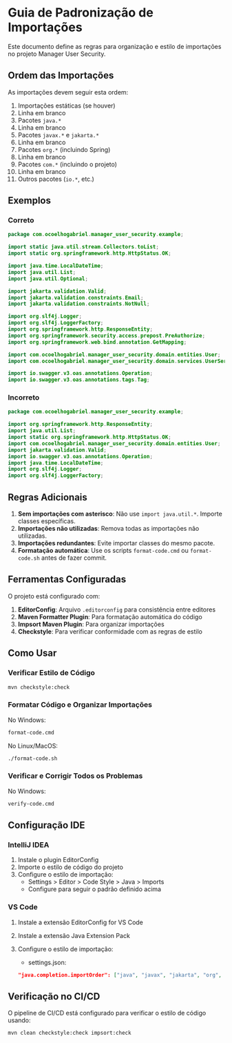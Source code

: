 # Guia de Padronização de Importações

Este documento define as regras para organização e estilo de importações no projeto Manager User Security.

## Ordem das Importações

As importações devem seguir esta ordem:

1. Importações estáticas (se houver)
2. Linha em branco
3. Pacotes `java.*`
4. Linha em branco
5. Pacotes `javax.*` e `jakarta.*`
6. Linha em branco
7. Pacotes `org.*` (incluindo Spring)
8. Linha em branco
9. Pacotes `com.*` (incluindo o projeto)
10. Linha em branco
11. Outros pacotes (`io.*`, etc.)

## Exemplos

### Correto

```java
package com.ocoelhogabriel.manager_user_security.example;

import static java.util.stream.Collectors.toList;
import static org.springframework.http.HttpStatus.OK;

import java.time.LocalDateTime;
import java.util.List;
import java.util.Optional;

import jakarta.validation.Valid;
import jakarta.validation.constraints.Email;
import jakarta.validation.constraints.NotNull;

import org.slf4j.Logger;
import org.slf4j.LoggerFactory;
import org.springframework.http.ResponseEntity;
import org.springframework.security.access.prepost.PreAuthorize;
import org.springframework.web.bind.annotation.GetMapping;

import com.ocoelhogabriel.manager_user_security.domain.entities.User;
import com.ocoelhogabriel.manager_user_security.domain.services.UserService;

import io.swagger.v3.oas.annotations.Operation;
import io.swagger.v3.oas.annotations.tags.Tag;
```

### Incorreto

```java
package com.ocoelhogabriel.manager_user_security.example;

import org.springframework.http.ResponseEntity;
import java.util.List;
import static org.springframework.http.HttpStatus.OK;
import com.ocoelhogabriel.manager_user_security.domain.entities.User;
import jakarta.validation.Valid;
import io.swagger.v3.oas.annotations.Operation;
import java.time.LocalDateTime;
import org.slf4j.Logger;
import org.slf4j.LoggerFactory;
```

## Regras Adicionais

1. **Sem importações com asterisco**: Não use `import java.util.*`. Importe classes específicas.
2. **Importações não utilizadas**: Remova todas as importações não utilizadas.
3. **Importações redundantes**: Evite importar classes do mesmo pacote.
4. **Formatação automática**: Use os scripts `format-code.cmd` ou `format-code.sh` antes de fazer commit.

## Ferramentas Configuradas

O projeto está configurado com:

1. **EditorConfig**: Arquivo `.editorconfig` para consistência entre editores
2. **Maven Formatter Plugin**: Para formatação automática do código
3. **Impsort Maven Plugin**: Para organizar importações
4. **Checkstyle**: Para verificar conformidade com as regras de estilo

## Como Usar

### Verificar Estilo de Código

```bash
mvn checkstyle:check
```

### Formatar Código e Organizar Importações

No Windows:

```bash
format-code.cmd
```

No Linux/MacOS:

```bash
./format-code.sh
```

### Verificar e Corrigir Todos os Problemas

No Windows:

```bash
verify-code.cmd
```

## Configuração IDE

### IntelliJ IDEA

1. Instale o plugin EditorConfig
2. Importe o estilo de código do projeto
3. Configure o estilo de importação:
   - Settings > Editor > Code Style > Java > Imports
   - Configure para seguir o padrão definido acima

### VS Code

1. Instale a extensão EditorConfig for VS Code
2. Instale a extensão Java Extension Pack
3. Configure o estilo de importação:
   - settings.json:

   ```json
   "java.completion.importOrder": ["java", "javax", "jakarta", "org", "com", "io"]
   ```

## Verificação no CI/CD

O pipeline de CI/CD está configurado para verificar o estilo de código usando:

```bash
mvn clean checkstyle:check impsort:check
```
